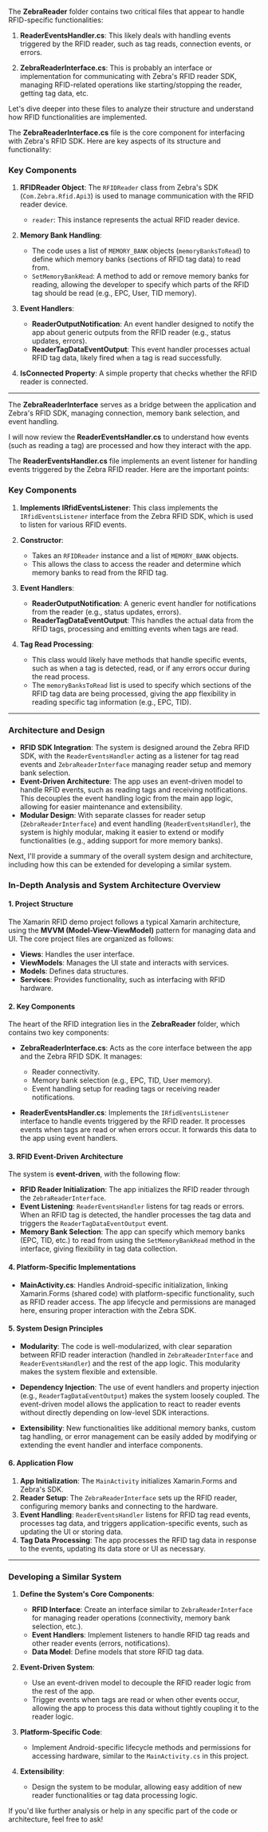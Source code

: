 The **ZebraReader** folder contains two critical files that appear to handle RFID-specific functionalities:

1. **ReaderEventsHandler.cs**: This likely deals with handling events triggered by the RFID reader, such as tag reads, connection events, or errors.
   
2. **ZebraReaderInterface.cs**: This is probably an interface or implementation for communicating with Zebra's RFID reader SDK, managing RFID-related operations like starting/stopping the reader, getting tag data, etc.

Let's dive deeper into these files to analyze their structure and understand how RFID functionalities are implemented.

The **ZebraReaderInterface.cs** file is the core component for interfacing with Zebra's RFID SDK. Here are key aspects of its structure and functionality:

### **Key Components**
1. **RFIDReader Object**: The `RFIDReader` class from Zebra's SDK (`Com.Zebra.Rfid.Api3`) is used to manage communication with the RFID reader device.
   - `reader`: This instance represents the actual RFID reader device.
   
2. **Memory Bank Handling**:
   - The code uses a list of `MEMORY_BANK` objects (`memoryBanksToRead`) to define which memory banks (sections of RFID tag data) to read from.
   - `SetMemoryBankRead`: A method to add or remove memory banks for reading, allowing the developer to specify which parts of the RFID tag should be read (e.g., EPC, User, TID memory).

3. **Event Handlers**:
   - **ReaderOutputNotification**: An event handler designed to notify the app about generic outputs from the RFID reader (e.g., status updates, errors).
   - **ReaderTagDataEventOutput**: This event handler processes actual RFID tag data, likely fired when a tag is read successfully.

4. **IsConnected Property**: A simple property that checks whether the RFID reader is connected.

---

The **ZebraReaderInterface** serves as a bridge between the application and Zebra's RFID SDK, managing connection, memory bank selection, and event handling. 

I will now review the **ReaderEventsHandler.cs** to understand how events (such as reading a tag) are processed and how they interact with the app.

The **ReaderEventsHandler.cs** file implements an event listener for handling events triggered by the Zebra RFID reader. Here are the important points:

### **Key Components**
1. **Implements IRfidEventsListener**: This class implements the `IRfidEventsListener` interface from the Zebra RFID SDK, which is used to listen for various RFID events.

2. **Constructor**:
   - Takes an `RFIDReader` instance and a list of `MEMORY_BANK` objects.
   - This allows the class to access the reader and determine which memory banks to read from the RFID tag.

3. **Event Handlers**:
   - **ReaderOutputNotification**: A generic event handler for notifications from the reader (e.g., status updates, errors).
   - **ReaderTagDataEventOutput**: This handles the actual data from the RFID tags, processing and emitting events when tags are read.

4. **Tag Read Processing**:
   - This class would likely have methods that handle specific events, such as when a tag is detected, read, or if any errors occur during the read process.
   - The `memoryBanksToRead` list is used to specify which sections of the RFID tag data are being processed, giving the app flexibility in reading specific tag information (e.g., EPC, TID).

---

### **Architecture and Design**
- **RFID SDK Integration**: The system is designed around the Zebra RFID SDK, with the `ReaderEventsHandler` acting as a listener for tag read events and `ZebraReaderInterface` managing reader setup and memory bank selection.
- **Event-Driven Architecture**: The app uses an event-driven model to handle RFID events, such as reading tags and receiving notifications. This decouples the event handling logic from the main app logic, allowing for easier maintenance and extensibility.
- **Modular Design**: With separate classes for reader setup (`ZebraReaderInterface`) and event handling (`ReaderEventsHandler`), the system is highly modular, making it easier to extend or modify functionalities (e.g., adding support for more memory banks).

Next, I'll provide a summary of the overall system design and architecture, including how this can be extended for developing a similar system.

### **In-Depth Analysis and System Architecture Overview**

#### **1. Project Structure**
The Xamarin RFID demo project follows a typical Xamarin architecture, using the **MVVM (Model-View-ViewModel)** pattern for managing data and UI. The core project files are organized as follows:

- **Views**: Handles the user interface.
- **ViewModels**: Manages the UI state and interacts with services.
- **Models**: Defines data structures.
- **Services**: Provides functionality, such as interfacing with RFID hardware.

#### **2. Key Components**
The heart of the RFID integration lies in the **ZebraReader** folder, which contains two key components:

- **ZebraReaderInterface.cs**: Acts as the core interface between the app and the Zebra RFID SDK. It manages:
  - Reader connectivity.
  - Memory bank selection (e.g., EPC, TID, User memory).
  - Event handling setup for reading tags or receiving reader notifications.

- **ReaderEventsHandler.cs**: Implements the `IRfidEventsListener` interface to handle events triggered by the RFID reader. It processes events when tags are read or when errors occur. It forwards this data to the app using event handlers.

#### **3. RFID Event-Driven Architecture**
The system is **event-driven**, with the following flow:
- **RFID Reader Initialization**: The app initializes the RFID reader through the `ZebraReaderInterface`.
- **Event Listening**: `ReaderEventsHandler` listens for tag reads or errors. When an RFID tag is detected, the handler processes the tag data and triggers the `ReaderTagDataEventOutput` event.
- **Memory Bank Selection**: The app can specify which memory banks (EPC, TID, etc.) to read from using the `SetMemoryBankRead` method in the interface, giving flexibility in tag data collection.

#### **4. Platform-Specific Implementations**
- **MainActivity.cs**: Handles Android-specific initialization, linking Xamarin.Forms (shared code) with platform-specific functionality, such as RFID reader access. The app lifecycle and permissions are managed here, ensuring proper interaction with the Zebra SDK.

#### **5. System Design Principles**
- **Modularity**: The code is well-modularized, with clear separation between RFID reader interaction (handled in `ZebraReaderInterface` and `ReaderEventsHandler`) and the rest of the app logic. This modularity makes the system flexible and extensible.
  
- **Dependency Injection**: The use of event handlers and property injection (e.g., `ReaderTagDataEventOutput`) makes the system loosely coupled. The event-driven model allows the application to react to reader events without directly depending on low-level SDK interactions.

- **Extensibility**: New functionalities like additional memory banks, custom tag handling, or error management can be easily added by modifying or extending the event handler and interface components.

#### **6. Application Flow**
1. **App Initialization**: The `MainActivity` initializes Xamarin.Forms and Zebra's SDK.
2. **Reader Setup**: The `ZebraReaderInterface` sets up the RFID reader, configuring memory banks and connecting to the hardware.
3. **Event Handling**: `ReaderEventsHandler` listens for RFID tag read events, processes tag data, and triggers application-specific events, such as updating the UI or storing data.
4. **Tag Data Processing**: The app processes the RFID tag data in response to the events, updating its data store or UI as necessary.

---

### **Developing a Similar System**

1. **Define the System's Core Components**:
   - **RFID Interface**: Create an interface similar to `ZebraReaderInterface` for managing reader operations (connectivity, memory bank selection, etc.).
   - **Event Handlers**: Implement listeners to handle RFID tag reads and other reader events (errors, notifications).
   - **Data Model**: Define models that store RFID tag data.

2. **Event-Driven System**:
   - Use an event-driven model to decouple the RFID reader logic from the rest of the app.
   - Trigger events when tags are read or when other events occur, allowing the app to process this data without tightly coupling it to the reader logic.

3. **Platform-Specific Code**:
   - Implement Android-specific lifecycle methods and permissions for accessing hardware, similar to the `MainActivity.cs` in this project.
   
4. **Extensibility**:
   - Design the system to be modular, allowing easy addition of new reader functionalities or tag data processing logic.

If you'd like further analysis or help in any specific part of the code or architecture, feel free to ask!
